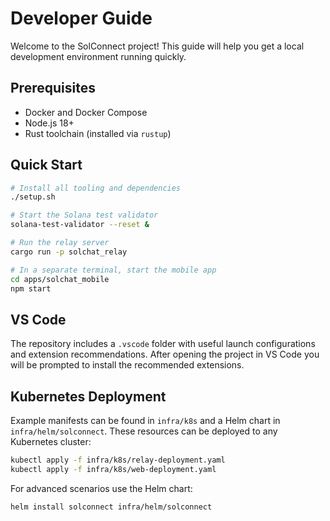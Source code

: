 # Developer Guide

Welcome to the SolConnect project! This guide will help you get a local
development environment running quickly.

## Prerequisites

- Docker and Docker Compose
- Node.js 18+
- Rust toolchain (installed via `rustup`)

## Quick Start

```bash
# Install all tooling and dependencies
./setup.sh

# Start the Solana test validator
solana-test-validator --reset &

# Run the relay server
cargo run -p solchat_relay

# In a separate terminal, start the mobile app
cd apps/solchat_mobile
npm start
```

## VS Code

The repository includes a `.vscode` folder with useful launch
configurations and extension recommendations. After opening the project in VS Code you
will be prompted to install the recommended extensions.

## Kubernetes Deployment

Example manifests can be found in `infra/k8s` and a Helm chart in
`infra/helm/solconnect`. These resources can be deployed to any Kubernetes
cluster:

```bash
kubectl apply -f infra/k8s/relay-deployment.yaml
kubectl apply -f infra/k8s/web-deployment.yaml
```

For advanced scenarios use the Helm chart:

```bash
helm install solconnect infra/helm/solconnect
```
